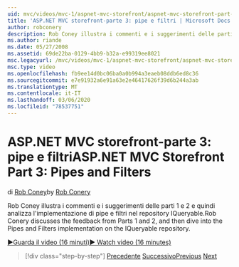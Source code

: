 ```yaml
---
uid: mvc/videos/mvc-1/aspnet-mvc-storefront/aspnet-mvc-storefront-part-3-pipes-and-filters
title: 'ASP.NET MVC storefront-parte 3: pipe e filtri | Microsoft Docs'
author: robconery
description: Rob Coney illustra i commenti e i suggerimenti delle parti 1 e 2 e quindi analizza l'implementazione di pipe e filtri nel repository IQueryable.
ms.author: riande
ms.date: 05/27/2008
ms.assetid: 69de22ba-0129-4bb9-b32a-e99319ee8021
msc.legacyurl: /mvc/videos/mvc-1/aspnet-mvc-storefront/aspnet-mvc-storefront-part-3-pipes-and-filters
msc.type: video
ms.openlocfilehash: fb9ee14d0bc06ba0a0b994a3eaeb08ddb6ed8c36
ms.sourcegitcommit: e7e91932a6e91a63e2e46417626f39d6b244a3ab
ms.translationtype: MT
ms.contentlocale: it-IT
ms.lasthandoff: 03/06/2020
ms.locfileid: "78537751"
---
```

# <a name="aspnet-mvc-storefront-part-3-pipes-and-filters"></a><span data-ttu-id="b708f-103">ASP.NET MVC storefront-parte 3: pipe e filtri</span><span class="sxs-lookup"><span data-stu-id="b708f-103">ASP.NET MVC Storefront Part 3: Pipes and Filters</span></span>

<span data-ttu-id="b708f-104">di [Rob Coney](https://github.com/robconery)</span><span class="sxs-lookup"><span data-stu-id="b708f-104">by [Rob Conery](https://github.com/robconery)</span></span>

<span data-ttu-id="b708f-105">Rob Coney illustra i commenti e i suggerimenti delle parti 1 e 2 e quindi analizza l'implementazione di pipe e filtri nel repository IQueryable.</span><span class="sxs-lookup"><span data-stu-id="b708f-105">Rob Conery discusses the feedback from Parts 1 and 2, and then dive into the Pipes and Filters implementation on the IQueryable repository.</span></span>

[<span data-ttu-id="b708f-106">&#9654;Guarda il video (16 minuti)</span><span class="sxs-lookup"><span data-stu-id="b708f-106">&#9654; Watch video (16 minutes)</span></span>](https://channel9.msdn.com/Blogs/ASP-NET-Site-Videos/aspnet-mvc-storefront-part-3-pipes-and-filters)

> [!div class="step-by-step"]
> <span data-ttu-id="b708f-107">[Precedente](aspnet-mvc-storefront-part-2-the-repository-pattern.md)
> [Successivo](aspnet-mvc-storefront-part-4-linq-to-sql-spike.md)</span><span class="sxs-lookup"><span data-stu-id="b708f-107">[Previous](aspnet-mvc-storefront-part-2-the-repository-pattern.md)
[Next](aspnet-mvc-storefront-part-4-linq-to-sql-spike.md)</span></span>
